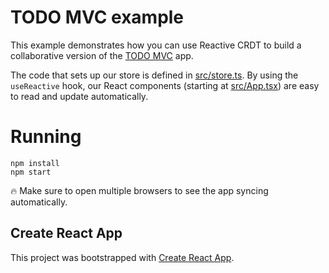 # TODO MVC example

This example demonstrates how you can use Reactive CRDT to build a collaborative version of the [TODO MVC](http://todomvc.com) app.

The code that sets up our store is defined in [src/store.ts](src/store.ts). By using the `useReactive` hook, our React components (starting at [src/App.tsx](src/App.tsx)) are easy to read and update automatically.

# Running

    npm install
    npm start

🔥 Make sure to open multiple browsers to see the app syncing automatically.

## Create React App

This project was bootstrapped with [Create React App](https://github.com/facebook/create-react-app).
